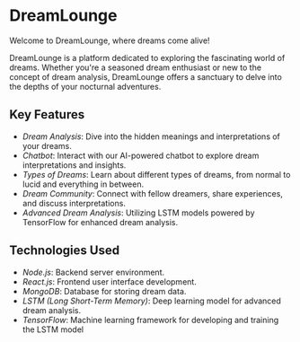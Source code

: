 # DreamLounge

Welcome to DreamLounge, where dreams come alive!

DreamLounge is a platform dedicated to exploring the fascinating world of dreams. Whether you're a seasoned dream enthusiast or new to the concept of dream analysis, DreamLounge offers a sanctuary to delve into the depths of your nocturnal adventures.

## Key Features

- *Dream Analysis*: Dive into the hidden meanings and interpretations of your dreams.
- *Chatbot*: Interact with our AI-powered chatbot to explore dream interpretations and insights.
- *Types of Dreams*: Learn about different types of dreams, from normal to lucid and everything in between.
- *Dream Community*: Connect with fellow dreamers, share experiences, and discuss interpretations.
- *Advanced Dream Analysis*: Utilizing LSTM models powered by TensorFlow for enhanced dream analysis.

## Technologies Used

- *Node.js*: Backend server environment.
- *React.js*: Frontend user interface development.
- *MongoDB*: Database for storing dream data.
- *LSTM (Long Short-Term Memory)*: Deep learning model for advanced dream analysis.
- *TensorFlow*: Machine learning framework for developing and training the LSTM model
